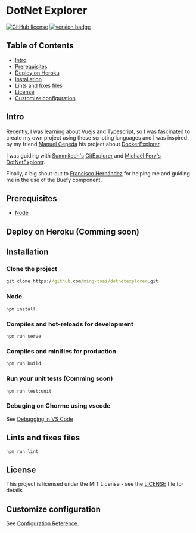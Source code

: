 # DotNet Explorer
[![GitHub license](https://img.shields.io/github/license/Naereen/StrapDown.js.svg)](https://github.com/Naereen/StrapDown.js/blob/master/LICENSE)
[![version badge](https://img.shields.io/badge/version-v0.1.1-blue.svg)](https://shields.io/)


## Table of Contents
- [Intro](#intro)
- [Prerequisites](#prerequisites)
- [Deploy on Heroku](#deploy-on-heroku-comming-soon)
- [Installation](#installation)
- [Lints and fixes files](#lints-and-fixes-files)
- [License](#license)
- [Customize configuration](#customize-configuration)
## Intro
Recently, I was learning about Vuejs and Typescript, so I was fascinated to create my own project using these scripting languages and I was inspired by my friend [Manuel Cepeda](https://github.com/mecm1993) his project about [DockerExplorer](https://dockerexplorer.now.sh/).

I was guiding with [Summitech's](https://github.com/summitech) [GitExplorer](https://gitexplorer.com/) and [Michaël Fery's](https://github.com/michaelfery) [DotNetExplorer](http://dotnetexplorer.com/).

Finally, a big shout-out to [Francisco Hernández](https://github.com/franciscoh017) for helping me and guiding me in the use of the Buefy component.
## Prerequisites
- [Node](https://nodejs.org/en/)

## Deploy on Heroku (Comming soon)

## Installation
### Clone the project
```cmd
git clone https://github.com/ming-tsai/dotnetexplorer.git
```
### Node
```
npm install
```

### Compiles and hot-reloads for development
```
npm run serve
```
### Compiles and minifies for production
```
npm run build
```

### Run your unit tests (Comming soon)
```
npm run test:unit
```
### Debuging on Chorme using vscode
See [Debugging in VS Code](https://vuejs.org/v2/cookbook/debugging-in-vscode.html)

## Lints and fixes files
```
npm run lint
```
## License
This project is licensed under the MIT License - see the [LICENSE](./LICENSE) file for details

## Customize configuration
See [Configuration Reference](https://cli.vuejs.org/config/).
